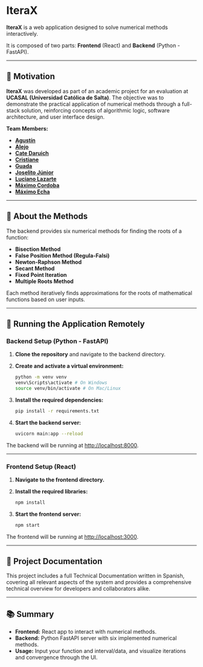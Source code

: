 # IteraX

**IteraX** is a web application designed to solve numerical methods interactively.  

It is composed of two parts: **Frontend** (React) and **Backend** (Python - FastAPI).

---

## 🎯 Motivation

**IteraX** was developed as part of an academic project for an evaluation at **UCASAL (Universidad Católica de Salta)**. The objective was to demonstrate the practical application of numerical methods through a full-stack solution, reinforcing concepts of algorithmic logic, software architecture, and user interface design.

**Team Members:**
- **[Agustín](https://github.com/Juarex9)**
- **[Alejo](https://github.com/aaalejo8)**
- **[Cate Daruich](https://github.com/catedaruich)**
- **[Cristiane](https://github.com/andrdcris)**
- **[Guada](https://github.com/Guada2-dot)**
- **[Joselito Júnior](https://github.com/joselitojunior)**
- **[Luciano Lazarte](https://github.com/Jehp23)**
- **[Máximo Cordoba](https://github.com/maxicordoba22)**
- **[Máximo Echa](https://github.com/zMax98)**

---

## 🧠 About the Methods

The backend provides six numerical methods for finding the roots of a function:

- **Bisection Method**
- **False Position Method (Regula-Falsi)**
- **Newton-Raphson Method**
- **Secant Method**
- **Fixed Point Iteration**
- **Multiple Roots Method**

Each method iteratively finds approximations for the roots of mathematical functions based on user inputs.

---

## 🚀 Running the Application Remotely

### Backend Setup (Python - FastAPI)

1. **Clone the repository** and navigate to the backend directory.
   
2. **Create and activate a virtual environment:**

   ```bash
   python -m venv venv
   venv\Scripts\activate # On Windows
   source venv/bin/activate # On Mac/Linux
   ```

3. **Install the required dependencies:**

   ```bash
   pip install -r requirements.txt
   ```

4. **Start the backend server:**

   ```bash
   uvicorn main:app --reload
   ```

The backend will be running at [http://localhost:8000](http://localhost:8000).

---

### Frontend Setup (React)

1. **Navigate to the frontend directory.**

2. **Install the required libraries:**

   ```bash
   npm install
   ```

3. **Start the frontend server:**

   ```bash
   npm start
   ```

The frontend will be running at [http://localhost:3000](http://localhost:3000).

---

## 📄 Project Documentation
This project includes a full Technical Documentation written in Spanish, covering all relevant aspects of the system and provides a comprehensive technical overview for developers and collaborators alike.

---

## 📚 Summary

- **Frontend:** React app to interact with numerical methods.
- **Backend:** Python FastAPI server with six implemented numerical methods.
- **Usage:** Input your function and interval/data, and visualize iterations and convergence through the UI.